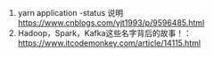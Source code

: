 1. yarn application -status 说明
https://www.cnblogs.com/yjt1993/p/9596485.html
2. Hadoop，Spark，Kafka这些名字背后的故事！：
https://www.itcodemonkey.com/article/14115.html